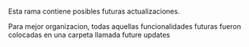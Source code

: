 Esta rama contiene posibles futuras actualizaciones.

Para mejor organizacion, todas aquellas funcionalidades futuras fueron colocadas en una carpeta llamada future updates
